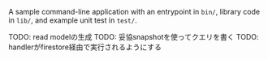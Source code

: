 A sample command-line application with an entrypoint in `bin/`, library code
in `lib/`, and example unit test in `test/`.


TODO: read modelの生成
TODO: 妥協snapshotを使ってクエリを書く
TODO: handlerがfirestore経由で実行されるようにする
